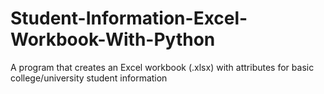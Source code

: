 # Student-Information-Excel-Workbook-With-Python
 A program that creates an Excel workbook (.xlsx) with attributes for basic college/university student information
